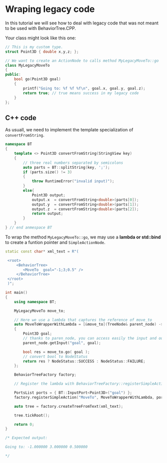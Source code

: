 # Wraping legacy code

In this tutorial we will see how to deal with legacy code that was not meant to be used
with BehaviorTree.CPP.

Your class might look like this one:

``` C++
// This is my custom type.
struct Point3D { double x,y,z; };

// We want to create an ActionNode to calls method MyLegacyMoveTo::go
class MyLegacyMoveTo
{
public:
    bool go(Point3D goal)
    {
        printf("Going to: %f %f %f\n", goal.x, goal.y, goal.z);
        return true; // true means success in my legacy code
    }
};
```

## C++ code

As usuall, we need to implement the template specialization of `convertFromString`.

``` C++
namespace BT
{
    template <> Point3D convertFromString(StringView key)
    {
        // three real numbers separated by semicolons
        auto parts = BT::splitString(key, ';');
        if (parts.size() != 3)
        {
            throw RuntimeError("invalid input)");
        }
        else{
            Point3D output;
            output.x  = convertFromString<double>(parts[0]);
            output.y  = convertFromString<double>(parts[1]);
            output.z  = convertFromString<double>(parts[2]);
            return output;
        }
    }
} // end anmespace BT
```

To wrap the method `MyLegacyMoveTo::go`, we may use a __lambda or std::bind__ 
to create a funtion pointer and `SimpleActionNode`.

```C++
static const char* xml_text = R"(

 <root>
     <BehaviorTree>
        <MoveTo  goal="-1;3;0.5" />
     </BehaviorTree>
 </root>
 )";

int main()
{
    using namespace BT;

    MyLegacyMoveTo move_to;

    // Here we use a lambda that captures the reference of move_to
    auto MoveToWrapperWithLambda = [&move_to](TreeNode& parent_node) -> NodeStatus
    {
        Point3D goal;
        // thanks to paren_node, you can access easily the input and output ports.
        parent_node.getInput("goal", goal);

        bool res = move_to.go( goal );
        // convert bool to NodeStatus
        return res ? NodeStatus::SUCCESS : NodeStatus::FAILURE;
    };

    BehaviorTreeFactory factory;

    // Register the lambda with BehaviorTreeFactory::registerSimpleAction

    PortsList ports = { BT::InputPort<Point3D>("goal") };
    factory.registerSimpleAction("MoveTo", MoveToWrapperWithLambda, ports );

    auto tree = factory.createTreeFromText(xml_text);

    tree.tickRoot();

    return 0;
}

/* Expected output:

Going to: -1.000000 3.000000 0.500000

*/
```
 



